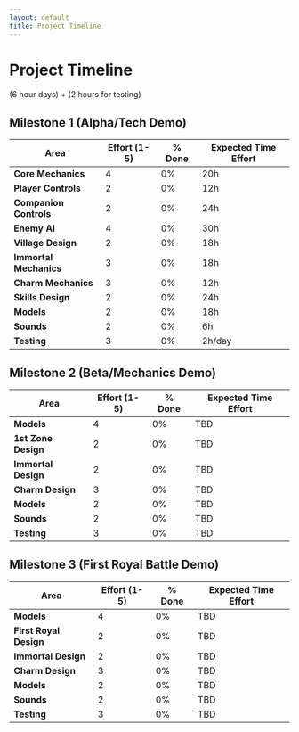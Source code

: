 ```yaml
---
layout: default
title: Project Timeline
---
```


# Project Timeline

(6 hour days) + (2 hours for testing)

## Milestone 1 (Alpha/Tech Demo)

| Area                   | Effort (1-5) | % Done | Expected Time Effort |
| ---------------------- | ------------ | ------ | -------------------- |
| **Core Mechanics**     | 4            | 0%     | 20h                  |
| **Player Controls**    | 2            | 0%     | 12h                  |
| **Companion Controls** | 2            | 0%     | 24h                  |
| **Enemy AI**           | 4            | 0%     | 30h                  |
| **Village Design**     | 2            | 0%     | 18h                  |
| **Immortal Mechanics** | 3            | 0%     | 18h                  |
| **Charm Mechanics**    | 3            | 0%     | 12h                  |
| **Skills Design**      | 2            | 0%     | 24h                  |
| **Models**             | 2            | 0%     | 18h                  |
| **Sounds**             | 2            | 0%     | 6h                   |
| **Testing**            | 3            | 0%     | 2h/day               |

## Milestone 2 (Beta/Mechanics Demo)

| Area                | Effort (1-5) | % Done | Expected Time Effort |
| ------------------- | ------------ | ------ | -------------------- |
| **Models**          | 4            | 0%     | TBD                  |
| **1st Zone Design** | 2            | 0%     | TBD                  |
| **Immortal Design** | 2            | 0%     | TBD                  |
| **Charm Design**    | 3            | 0%     | TBD                  |
| **Models**          | 2            | 0%     | TBD                  |
| **Sounds**          | 2            | 0%     | TBD                  |
| **Testing**         | 3            | 0%     | TBD                  |

## Milestone 3 (First Royal Battle Demo)

| Area                   | Effort (1-5) | % Done | Expected Time Effort |
| ---------------------- | ------------ | ------ | -------------------- |
| **Models**             | 4            | 0%     | TBD                  |
| **First Royal Design** | 2            | 0%     | TBD                  |
| **Immortal Design**    | 2            | 0%     | TBD                  |
| **Charm Design**       | 3            | 0%     | TBD                  |
| **Models**             | 2            | 0%     | TBD                  |
| **Sounds**             | 2            | 0%     | TBD                  |
| **Testing**            | 3            | 0%     | TBD                  |
